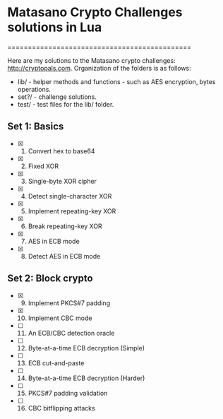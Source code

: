 # Matasano Crypto Challenges solutions in Lua=============================================Here are my solutions to the Matasano crypto challenges: http://cryptopals.com. Organization of the folders is as follows:- lib/ - helper methods and functions - such as AES encryption, bytes operations.- set?/ - challenge solutions.- test/ - test files for the lib/ folder.Set 1: Basics-------------- [x] 1. Convert hex to base64- [x] 2. Fixed XOR- [x] 3. Single-byte XOR cipher- [x] 4. Detect single-character XOR- [x] 5. Implement repeating-key XOR- [x] 6. Break repeating-key XOR- [x] 7. AES in ECB mode- [x] 8. Detect AES in ECB modeSet 2: Block crypto-------------------- [x] 9. Implement PKCS#7 padding- [x] 10. Implement CBC mode- [ ] 11. An ECB/CBC detection oracle- [ ] 12. Byte-at-a-time ECB decryption (Simple)- [ ] 13. ECB cut-and-paste- [ ] 14. Byte-at-a-time ECB decryption (Harder)- [ ] 15. PKCS#7 padding validation- [ ] 16. CBC bitflipping attacks